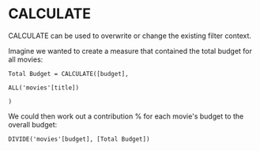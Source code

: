 # CALCULATE

CALCULATE can be used to overwrite or change the existing filter context.



Imagine we wanted to create a measure that contained the total budget for all movies:



`Total Budget = CALCULATE([budget],`&#x20;

`ALL('movies'[title])`

`)`

We could then work out a contribution % for each movie's budget to the overall budget:



`DIVIDE('movies'[budget], [Total Budget])`





